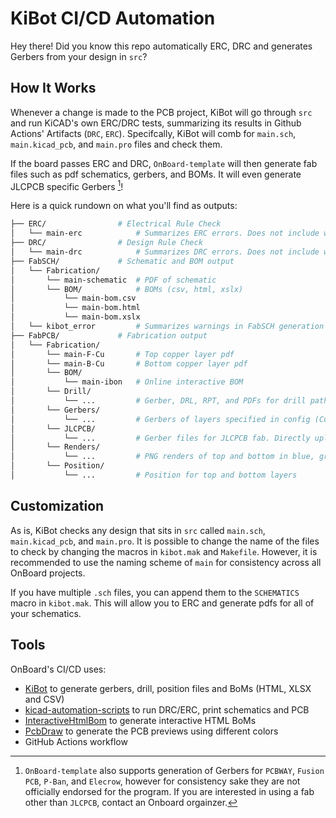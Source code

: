 # KiBot CI/CD Automation
Hey there! Did you know this repo automatically ERC, DRC and generates Gerbers from your design in `src`?

## How It Works
Whenever a change is made to the PCB project, KiBot will go through `src` and run KiCAD's own ERC/DRC tests, summarizing its results in Github Actions' Artifacts (`DRC`, `ERC`). Specifcally, KiBot will comb for `main.sch`, `main.kicad_pcb`, and `main.pro` files and check them.

If the board passes ERC and DRC, `OnBoard-template` will then generate fab files such as pdf schematics, gerbers, and BOMs. It will even generate JLCPCB specific Gerbers [^2]!

Here is a quick rundown on what you'll find as outputs:
```bash
├── ERC/                # Electrical Rule Check
│   └── main-erc            # Summarizes ERC errors. Does not include warnings
├── DRC/                # Design Rule Check
│   └── main-drc            # Summarizes DRC errors. Does not include warnings
├── FabSCH/             # Schematic and BOM output
│   └── Fabrication/        
│       └── main-schematic  # PDF of schematic
│       └── BOM/            # BOMs (csv, html, xslx)
│           └── main-bom.csv
│           └── main-bom.html
│           └── main-bom.xslx
│   └── kibot_error         # Summarizes warnings in FabSCH generation
├── FabPCB/             # Fabrication output
│   └── Fabrication/        
│       └── main-F-Cu       # Top copper layer pdf
│       └── main-B-Cu       # Bottom copper layer pdf
│       └── BOM/            
│           └── main-ibon   # Online interactive BOM
│       └── Drill/          
│           └── ...         # Gerber, DRL, RPT, and PDFs for drill paths
│       └── Gerbers/          
│           └── ...         # Gerbers of layers specified in config (Cu, Mask, Paste, Silk Screen)
│       └── JLCPCB/          
│           └── ...         # Gerber files for JLCPCB fab. Directly uploadable.
│       └── Renders/
│           └── ...         # PNG renders of top and bottom in blue, green, and red masks. 
│       └── Position/
│           └── ...         # Position for top and bottom layers
```


[^2]: `OnBoard-template` also supports generation of Gerbers for `PCBWAY`, `Fusion PCB`, `P-Ban`, and `Elecrow`, however for consistency sake they are not officially endorsed for the program. If you are interested in using a fab other than `JLCPCB`, contact an Onboard orgainzer.

## Customization
As is, KiBot checks any design that sits in `src` called `main.sch`, `main.kicad_pcb`, and `main.pro`. It is possible to change the name of the files to check by changing the macros in `kibot.mak` and `Makefile`. However, it is recommended to use the naming scheme of `main` for consistency across all OnBoard projects.

If you have multiple `.sch` files, you can append them to the `SCHEMATICS` macro in `kibot.mak`. This will allow you to ERC and generate pdfs for all of your schematics.

## Tools

OnBoard's CI/CD uses: 
* [KiBot](https://github.com/INTI-CMNB/KiBot) to generate gerbers, drill, position files and BoMs (HTML, XLSX and CSV)
* [kicad-automation-scripts](https://github.com/INTI-CMNB/kicad-automation-scripts) to run DRC/ERC, print schematics and PCB
* [InteractiveHtmlBom](https://github.com/INTI-CMNB/InteractiveHtmlBom) to generate interactive HTML BoMs
* [PcbDraw](https://github.com/INTI-CMNB/PcbDraw) to generate the PCB previews using different colors
* GitHub Actions workflow